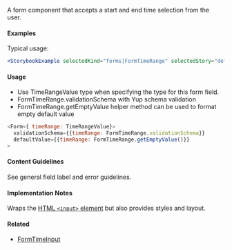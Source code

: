 A form component that accepts a start and end time selection from the user.

#### Examples

Typical usage:

```jsx noeditor
<StorybookExample selectedKind="forms|FormTimeRange" selectedStory="default" />
```

#### Usage

- Use TimeRangeValue type when specifying the type for this form field.
- FormTimeRange.validationSchema with Yup schema validation
- FormTimeRange.getEmptyValue helper method can be used to format empty default value

```js static
<Form<{ timeRange: TimeRangeValue}>
  validationSchema={{timeRange: FormTimeRange.validationSchema}}
  defaultValue={{timeRange: FormTimeRange.getEmptyValue()}}
>
```

#### Content Guidelines

See general field label and error guidelines.

#### Implementation Notes

Wraps the [HTML `<input>` element](https://developer.mozilla.org/en-US/docs/Web/HTML/Element/input) but also provides styles and layout.

#### Related

- [FormTimeInput](#!/FormTimeInput)

